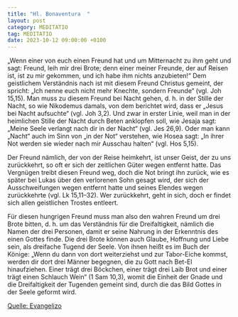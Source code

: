 ```yaml
---
title: "Hl. Bonaventura  "
layout: post
category: MEDITATIO
tag: MEDITATIO
date: 2023-10-12 09:00:00 +0100
---
```

„Wenn einer von euch einen Freund hat und um Mitternacht zu ihm geht und sagt: Freund, leih mir drei Brote; denn einer meiner Freunde, der auf Reisen ist, ist zu mir gekommen, und ich habe ihm nichts anzubieten!“ Dem geistlichem Verständnis nach ist mit diesem Freund Christus gemeint, der spricht: „Ich nenne euch nicht mehr Knechte, sondern Freunde“ (vgl.<!--more--> Joh 15,15). Man muss zu diesem Freund bei Nacht gehen, d. h. in der Stille der Nacht, so wie Nikodemus damals, von dem berichtet wird, dass er „Jesus bei Nacht aufsuchte“ (vgl. Joh 3,2). Und zwar in erster Linie, weil man in der heimlichen Stille der Nacht durch Beten anklopfen soll, wie Jesaja sagt: „Meine Seele verlangt nach dir in der Nacht“ (vgl. Jes 26,9). Oder man kann „Nacht“ auch im Sinn von „in der Not“ verstehen, wie Hosea sagt: „In ihrer Not werden sie wieder nach mir Ausschau halten“ (vgl. Hos 5,15).

Der Freund nämlich, der von der Reise heimkehrt, ist unser Geist, der zu uns zurückkehrt, so oft er sich der zeitlichen Güter wegen entfernt hatte. Das Vergnügen treibt diesen Freund weg, doch die Not bringt ihn zurück, wie es später bei Lukas über den verlorenen Sohn gesagt wird, der sich der Ausschweifungen wegen entfernt hatte und seines Elendes wegen zurückkehrte (vgl. Lk 15,11–32). Wer zurückkehrt, geht in sich, doch er findet sich allen geistlichen Trostes entleert.

Für diesen hungrigen Freund muss man also den wahren Freund um drei Brote bitten, d. h. um das Verständnis für die Dreifaltigkeit, nämlich die Namen der drei Personen, damit er seine Nahrung in der Erkenntnis des einen Gottes finde. Die drei Brote können auch Glaube, Hoffnung und Liebe sein, als dreifache Tugend der Seele. Von ihnen heißt es im Buch der Könige: „Wenn du dann von dort weiterziehst und zur Tabor-Eiche kommst, werden dir dort drei Männer begegnen, die zu Gott nach Bet-El hinaufziehen. Einer trägt drei Böckchen, einer trägt drei Laib Brot und einer trägt einen Schlauch Wein“ (1 Sam 10,3), womit die Einheit der Gnade und die Dreifaltigkeit der Tugenden gemeint sind, durch die das Bild Gottes in der Seele geformt wird.



[Quelle: Evangelizo](https://evangeliumtagfuertag.org/DE/gospel)